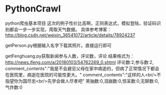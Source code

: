 # PythonCrawl
python爬虫基本项目
这次的例子性价比高啊，正则表达式，模拟登陆，验证码识别都会一步一步实现，爬取天气数据。
具体参考博客：http://blog.csdn.net/weixin_36541072/article/details/78924237

getPerson.py根据输入名字下载其照片。直接运行即可

getFenghuang.py获取新闻参与人数，评论数，评论
结果格式为：
http://news.ifeng.com/a/20180103/54762269_0.shtml
评论数:2,参与数:2,
comment_contents":"我是不会避忌父母在家中病逝的，但病了正常情况下都会在医院里，病逝在医院的可能性更大。"
comment_contents":"这样的人<br\/>不指望你为国尽忠<br\/>先学会做人尽孝吧"
笑抽数:0,泪崩数:0,惊呆数:0,无聊数:0,气炸数:0
